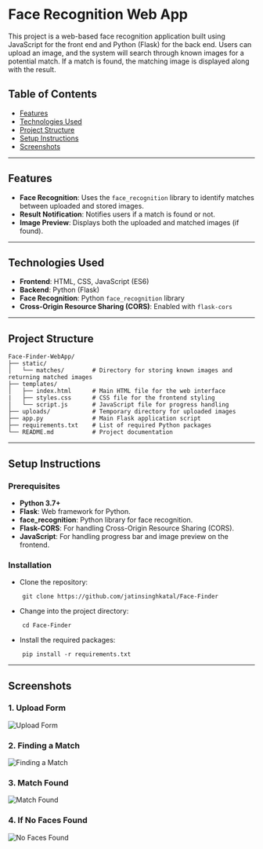 # Face Recognition Web App

This project is a web-based face recognition application built using JavaScript for the front end and Python (Flask) for the back end. Users can upload an image, and the system will search through known images for a potential match. If a match is found, the matching image is displayed along with the result.

## Table of Contents
- [Features](#features)
- [Technologies Used](#technologies-used)
- [Project Structure](#project-structure)
- [Setup Instructions](#setup-instructions)
- [Screenshots](#screenshots)

---

## Features

- **Face Recognition**: Uses the `face_recognition` library to identify matches between uploaded and stored images.
- **Result Notification**: Notifies users if a match is found or not.
- **Image Preview**: Displays both the uploaded and matched images (if found).

---

## Technologies Used

- **Frontend**: HTML, CSS, JavaScript (ES6)
- **Backend**: Python (Flask)
- **Face Recognition**: Python `face_recognition` library
- **Cross-Origin Resource Sharing (CORS)**: Enabled with `flask-cors`

---

## Project Structure
```
Face-Finder-WebApp/
├── static/
│   └── matches/        # Directory for storing known images and returning matched images
├── templates/
│   ├── index.html      # Main HTML file for the web interface
|   ├── styles.css      # CSS file for the frontend styling
│   └── script.js       # JavaScript file for progress handling
├── uploads/            # Temporary directory for uploaded images
├── app.py              # Main Flask application script
├── requirements.txt    # List of required Python packages
└── README.md           # Project documentation
```
---

## Setup Instructions

### Prerequisites

- **Python 3.7+**
- **Flask**: Web framework for Python.
- **face_recognition**: Python library for face recognition.
- **Flask-CORS**: For handling Cross-Origin Resource Sharing (CORS).
- **JavaScript**: For handling progress bar and image preview on the frontend.

### Installation

- Clone the repository:
```
    git clone https://github.com/jatinsinghkatal/Face-Finder
```
- Change into the project directory:
```
    cd Face-Finder
```
- Install the required packages:
```
    pip install -r requirements.txt
``` 
---

## Screenshots

### 1. Upload Form
![Upload Form](https://github.com/jatinsinghkatal/Images_for_Readme/blob/main/Face-Finder/Screenshot%202024-11-12%20011920.png)

### 2. Finding a Match
![Finding a Match](https://github.com/jatinsinghkatal/Images_for_Readme/blob/main/Face-Finder/Screenshot%202024-11-12%20012049.png)

### 3. Match Found
![Match Found](https://github.com/jatinsinghkatal/Images_for_Readme/blob/main/Face-Finder/Screenshot%202024-11-12%20005459.png)

### 4. If No Faces Found

![No Faces Found](https://github.com/jatinsinghkatal/Images_for_Readme/blob/main/Face-Finder/Screenshot%202024-11-12%20012131.png)
